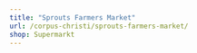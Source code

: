 ```yaml
---
title: "Sprouts Farmers Market"
url: /corpus-christi/sprouts-farmers-market/
shop: Supermarkt
---
```

